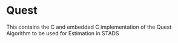 # Quest

This contains the C and embedded C implementation of the Quest Algorithm to be used for Estimation in STADS
